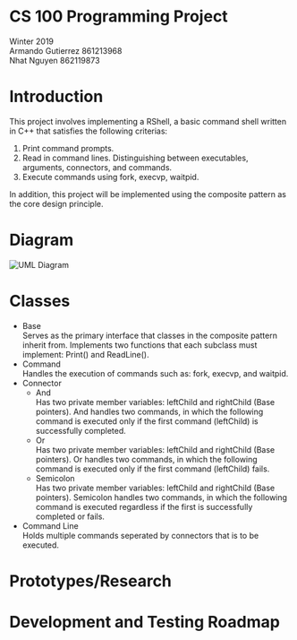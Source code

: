 # CS 100 Programming Project
Winter 2019\
Armando Gutierrez 861213968\
Nhat Nguyen 862119873

# Introduction
This project involves implementing a RShell, a basic command shell written in C++ that satisfies the following criterias: 
1. Print command prompts.
2. Read in command lines. Distinguishing between executables, arguments, connectors, and commands.
3. Execute commands using fork, execvp, waitpid.

In addition, this project will be implemented using the composite pattern as the core design principle.

# Diagram
![UML Diagram](https://github.com/cs100/assignment-cs_100_aa_assignment_1/blob/master/Images/Assignment_1_UML.jpeg?raw=true)

# Classes
* Base\
Serves as the primary interface that classes in the composite pattern inherit from. Implements two functions that each subclass must implement: Print() and ReadLine().
* Command\
Handles the execution of commands such as: fork, execvp, and waitpid.
* Connector
  * And\
Has two private member variables: leftChild and rightChild (Base pointers). And handles two commands, in which the following command is executed only if the first command (leftChild) is successfully completed.
  * Or\
Has two private member variables: leftChild and rightChild (Base pointers). Or handles two commands, in which the following command is executed only if the first command (leftChild) fails.
  * Semicolon\
Has two private member variables: leftChild and rightChild (Base pointers). Semicolon handles two commands, in which the following command is executed regardless if the first is successfully completed or fails.
* Command Line\
Holds multiple commands seperated by connectors that is to be executed.
# Prototypes/Research

# Development and Testing Roadmap
